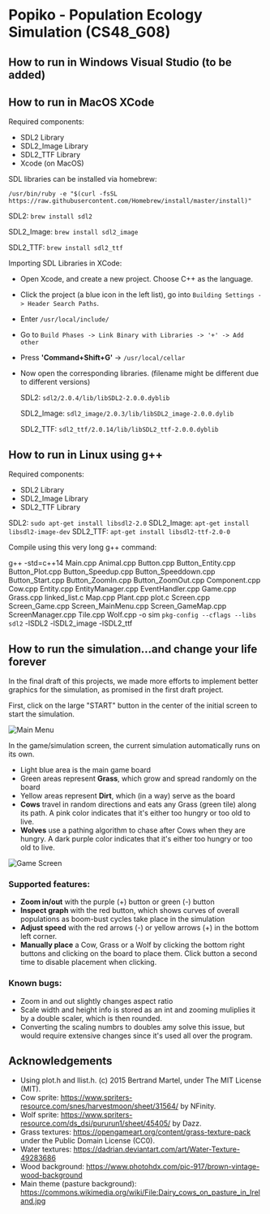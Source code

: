 # Popiko - Population Ecology Simulation (CS48_G08)

## How to run in Windows Visual Studio (to be added)

## How to run in MacOS XCode
Required components:
- SDL2 Library
- SDL2_Image Library
- SDL2_TTF Library
- Xcode (on MacOS)


SDL libraries can be installed via homebrew:

`/usr/bin/ruby -e "$(curl -fsSL https://raw.githubusercontent.com/Homebrew/install/master/install)"`

SDL2: `brew install sdl2`

SDL2_Image: `brew install sdl2_image`

SDL2_TTF: `brew install sdl2_ttf`

Importing SDL Libraries in XCode:
- Open Xcode, and create a new project. Choose C++ as the language.
- Click the project (a blue icon in the left list), go into `Building Settings -> Header Search Paths`.
- Enter `/usr/local/include/`
- Go to `Build Phases -> Link Binary with Libraries -> '+' -> Add other`
- Press **'Command+Shift+G'** -> `/usr/local/cellar`
- Now open the corresponding libraries. (filename might be different due to different versions)

  SDL2: `sdl2/2.0.4/lib/libSDL2-2.0.0.dyblib`

  SDL2_Image: `sdl2_image/2.0.3/lib/libSDL2_image-2.0.0.dylib`

  SDL2_TTF: `sdl2_ttf/2.0.14/lib/libSDL2_ttf-2.0.0.dyblib`


## How to run in Linux using g++
Required components:
- SDL2 Library
- SDL2_Image Library
- SDL2_TTF Library

SDL2: `sudo apt-get install libsdl2-2.0`
SDL2_Image: `apt-get install libsdl2-image-dev`
SDL2_TTF: `apt-get install libsdl2-ttf-2.0-0`

Compile using this very long g++ command:

g++ -std=c++14 Main.cpp Animal.cpp Button.cpp Button_Entity.cpp Button_Plot.cpp Button_Speedup.cpp Button_Speeddown.cpp Button_Start.cpp Button_ZoomIn.cpp Button_ZoomOut.cpp Component.cpp Cow.cpp Entity.cpp EntityManager.cpp EventHandler.cpp Game.cpp Grass.cpp linked_list.c Map.cpp Plant.cpp plot.c Screen.cpp Screen_Game.cpp Screen_MainMenu.cpp Screen_GameMap.cpp ScreenManager.cpp Tile.cpp Wolf.cpp -o sim `pkg-config --cflags --libs sdl2` -lSDL2 -lSDL2_image -lSDL2_ttf

## How to run the simulation...and change your life forever
In the final draft of this projects, we made more efforts to implement better graphics for the simulation, as promised in the first draft project.

First, click on the large "START" button in the center of the initial screen to start the simulation.

![Main Menu](https://i.imgur.com/6RRlW91.jpg "Main Menu - Final Project")

In the game/simulation screen, the current simulation automatically runs on its own.
- Light blue area is the main game board
- Green areas represent **Grass**, which grow and spread randomly on the board
- Yellow areas represent **Dirt**, which (in a way) serve as the board
- **Cows** travel in random directions and eats any Grass (green tile) along its path. A pink color indicates that it's either too hungry or too old to live.
- **Wolves** use a pathing algorithm to chase after Cows when they are hungry. A dark purple color indicates that it's either too hungry or too old to live.

![Game Screen](https://i.imgur.com/3sC7DLO.jpg "Game Screen - Final Project")

### Supported features:
- **Zoom in/out** with the purple (+) button or green (-) button
- **Inspect graph** with the red button, which shows curves of overall populations as boom-bust cycles take place in the simulation
- **Adjust speed** with the red arrows (-) or yellow arrows (+) in the bottom left corner.
- **Manually place** a Cow, Grass or a Wolf by clicking the bottom right buttons and clicking on the board to place them. Click button a second time to disable placement when clicking.

### Known bugs:
- Zoom in and out slightly changes aspect ratio
- Scale width and height info is stored as an int and zooming muliplies it by a double scaler, which is then rounded.
- Converting the scaling numbrs to doubles amy solve this issue, but would require extensive changes since it's used all over the program.

## Acknowledgements
- Using plot.h and llist.h. (c) 2015 Bertrand Martel, under The MIT License (MIT).
- Cow sprite: https://www.spriters-resource.com/snes/harvestmoon/sheet/31564/ by NFinity.
- Wolf sprite: https://www.spriters-resource.com/ds_dsi/pururun1/sheet/45405/ by Dazz.
- Grass textures: https://opengameart.org/content/grass-texture-pack under the Public Domain License (CC0).
- Water textures: https://dadrian.deviantart.com/art/Water-Texture-49283686
- Wood background: https://www.photohdx.com/pic-917/brown-vintage-wood-background
- Main theme (pasture background): https://commons.wikimedia.org/wiki/File:Dairy_cows_on_pasture_in_Ireland.jpg
